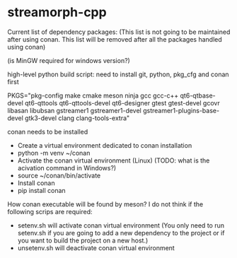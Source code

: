 # streamorph-cpp

Current list of dependency packages:
(This list is not going to be maintained after using conan. This list will be removed after all the packages handled using conan) 

(is MinGW required for windows version?)

high-level python build script: need to install git, python, pkg_cfg and conan first

PKGS="pkg-config
      make
      cmake
      meson
      ninja
      gcc
      gcc-c++
      qt6-qtbase-devel
      qt6-qttools
      qt6-qttools-devel
      qt6-designer
      gtest
      gtest-devel
      gcovr
      libasan
      libubsan
      gstreamer1
      gstreamer1-devel
      gstreamer1-plugins-base-devel
      gtk3-devel
      clang
      clang-tools-extra"


conan needs to be installed
- Create a virtual environment dedicated to conan installation
- python -m venv ~/conan
- Activate the conan virtual environment (Linux) (TODO: what is the acivation command in Windows?)
- source ~/conan/bin/activate
- Install conan
- pip install conan

How conan executable will be found by meson?
I do not think if the following scrips are required:
- setenv.sh will activate conan virtual environment
(You only need to run setenv.sh if you are going to add a new dependency to the project or if you want to build the project on a new host.)
- unsetenv.sh will deactivate conan virtual environment

